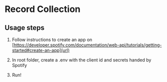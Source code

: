 # Record Collection

## Usage steps
1. Follow instructions to create an app on [https://developer.spotify.com/documentation/web-api/tutorials/getting-started#create-an-app](url)

2. In root folder, create a .env with the client id and secrets handed by Spotify

3. Run!
